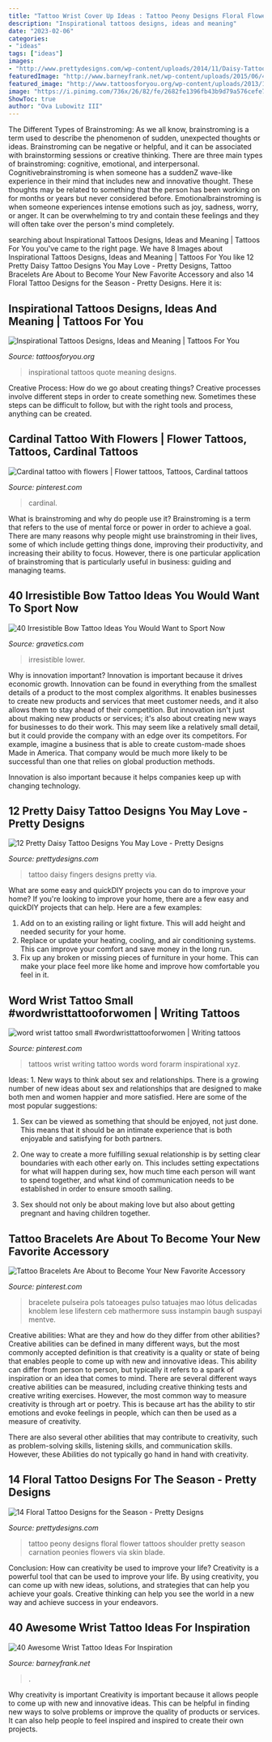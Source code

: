 ```yaml
---
title: "Tattoo Wrist Cover Up Ideas : Tattoo Peony Designs Floral Flower Tattoos Shoulder Pretty Season Carnation Peonies Flowers Via Skin Blade"
description: "Inspirational tattoos designs, ideas and meaning"
date: "2023-02-06"
categories:
- "ideas"
tags: ["ideas"]
images:
- "http://www.prettydesigns.com/wp-content/uploads/2014/11/Daisy-Tattoo-on-Fingers.jpg"
featuredImage: "http://www.barneyfrank.net/wp-content/uploads/2015/06/40-Awesome-Wrist-Tattoo-Ideas-For-Inspiration-4.jpg"
featured_image: "http://www.tattoosforyou.org/wp-content/uploads/2013/10/Inspirational-Quote-Tattoos.jpg"
image: "https://i.pinimg.com/736x/26/82/fe/2682fe1396fb43b9d79a576cefe72f3d.jpg"
ShowToc: true
author: "Ova Lubowitz III"
---
```



The Different Types of Brainstroming:
As we all know, brainstroming is a term used to describe the phenomenon of sudden, unexpected thoughts or ideas. Brainstroming can be negative or helpful, and it can be associated with brainstorming sessions or creative thinking. There are three main types of brainstroming: cognitive, emotional, and interpersonal. 
Cognitivebrainstroming is when someone has a suddenZ wave-like experience in their mind that includes new and innovative thought. These thoughts may be related to something that the person has been working on for months or years but never considered before. Emotionalbrainstroming is when someone experiences intense emotions such as joy, sadness, worry, or anger. It can be overwhelming to try and contain these feelings and they will often take over the person's mind completely.

	

		
searching about Inspirational Tattoos Designs, Ideas and Meaning | Tattoos For You you've came to the right page. We have 8 Images about Inspirational Tattoos Designs, Ideas and Meaning | Tattoos For You like 12 Pretty Daisy Tattoo Designs You May Love - Pretty Designs, Tattoo Bracelets Are About to Become Your New Favorite Accessory and also 14 Floral Tattoo Designs for the Season - Pretty Designs. Here it is:
		
    
## Inspirational Tattoos Designs, Ideas And Meaning | Tattoos For You

<img loading=lazy src="http://www.tattoosforyou.org/wp-content/uploads/2013/10/Inspirational-Quote-Tattoos.jpg" onerror="this.onerror=null;this.src='https://tse1.mm.bing.net/th?id=OIP.YAAlOzM4dhUZmS9yIZ-wHwHaLH&amp;pid=15.1';" alt="Inspirational Tattoos Designs, Ideas and Meaning | Tattoos For You">

_Source: tattoosforyou.org_

>inspirational tattoos quote meaning designs. 

	

Creative Process: How do we go about creating things?
Creative processes involve different steps in order to create something new. Sometimes these steps can be difficult to follow, but with the right tools and process, anything can be created.

    
## Cardinal Tattoo With Flowers | Flower Tattoos, Tattoos, Cardinal Tattoos

<img loading=lazy src="https://i.pinimg.com/736x/74/7c/f2/747cf24c84b58a99a208d9951f4104a3.jpg" onerror="this.onerror=null;this.src='https://tse2.mm.bing.net/th?id=OIP.0kiVkjk1oOlJRS4NrmLT2wHaJ3&amp;pid=15.1';" alt="Cardinal tattoo with flowers | Flower tattoos, Tattoos, Cardinal tattoos">

_Source: pinterest.com_

>cardinal. 

	

What is brainstroming and why do people use it?
Brainstroming is a term that refers to the use of mental force or power in order to achieve a goal. There are many reasons why people might use brainstroming in their lives, some of which include getting things done, improving their productivity, and increasing their ability to focus. However, there is one particular application of brainstroming that is particularly useful in business: guiding and managing teams.

    
## 40 Irresistible Bow Tattoo Ideas You Would Want To Sport Now

<img loading=lazy src="https://www.gravetics.com/wp-content/uploads/2017/05/tattoooftheday-tattoo-tattoolife-tattoolifemagazine-tattooartist-tattooartwork-tattooart.jpg" onerror="this.onerror=null;this.src='https://tse4.mm.bing.net/th?id=OIP.jkkHxjCUw6lDhBybyy6qvgHaJQ&amp;pid=15.1';" alt="40 Irresistible Bow Tattoo Ideas You Would Want to Sport Now">

_Source: gravetics.com_

>irresistible lower. 

	

Why is innovation important?
Innovation is important because it drives economic growth. Innovation can be found in everything from the smallest details of a product to the most complex algorithms. It enables businesses to create new products and services that meet customer needs, and it also allows them to stay ahead of their competition.
But innovation isn't just about making new products or services; it's also about creating new ways for businesses to do their work. This may seem like a relatively small detail, but it could provide the company with an edge over its competitors. For example, imagine a business that is able to create custom-made shoes Made in America. That company would be much more likely to be successful than one that relies on global production methods.

Innovation is also important because it helps companies keep up with changing technology.

    
## 12 Pretty Daisy Tattoo Designs You May Love - Pretty Designs

<img loading=lazy src="http://www.prettydesigns.com/wp-content/uploads/2014/11/Daisy-Tattoo-on-Fingers.jpg" onerror="this.onerror=null;this.src='https://tse3.mm.bing.net/th?id=OIP.7pVXvk8e4Z1Bss0BomNomQHaJ6&amp;pid=15.1';" alt="12 Pretty Daisy Tattoo Designs You May Love - Pretty Designs">

_Source: prettydesigns.com_

>tattoo daisy fingers designs pretty via. 

	

What are some easy and quickDIY projects you can do to improve your home?
If you're looking to improve your home, there are a few easy and quickDIY projects that can help. Here are a few examples: 
1. Add on to an existing railing or light fixture. This will add height and needed security for your home.
2. Replace or update your heating, cooling, and air conditioning systems. This can improve your comfort and save money in the long run.
3. Fix up any broken or missing pieces of furniture in your home. This can make your place feel more like home and improve how comfortable you feel in it.

    
## Word Wrist Tattoo Small #wordwristtattooforwomen | Writing Tattoos

<img loading=lazy src="https://i.pinimg.com/736x/26/82/fe/2682fe1396fb43b9d79a576cefe72f3d.jpg" onerror="this.onerror=null;this.src='https://tse1.mm.bing.net/th?id=OIP.EJRN4Wdm_j15gyORx_IUjwHaJ4&amp;pid=15.1';" alt="word wrist tattoo small #wordwristtattooforwomen | Writing tattoos">

_Source: pinterest.com_

>tattoos wrist writing tattoo words word forarm inspirational xyz. 

	

Ideas: 1. New ways to think about sex and relationships.
There is a growing number of new ideas about sex and relationships that are designed to make both men and women happier and more satisfied. Here are some of the most popular suggestions:
1. Sex can be viewed as something that should be enjoyed, not just done. This means that it should be an intimate experience that is both enjoyable and satisfying for both partners.

2. One way to create a more fulfilling sexual relationship is by setting clear boundaries with each other early on. This includes setting expectations for what will happen during sex, how much time each person will want to spend together, and what kind of communication needs to be established in order to ensure smooth sailing.

3. Sex should not only be about making love but also about getting pregnant and having children together.

    
## Tattoo Bracelets Are About To Become Your New Favorite Accessory

<img loading=lazy src="https://i.pinimg.com/736x/ac/df/3b/acdf3b9911ff07b347a1bec8e0b23f51.jpg" onerror="this.onerror=null;this.src='https://tse3.mm.bing.net/th?id=OIP.VKFzwvSLluW0XOSCovK6YgHaLH&amp;pid=15.1';" alt="Tattoo Bracelets Are About to Become Your New Favorite Accessory">

_Source: pinterest.com_

>bracelete pulseira pols tatoeages pulso tatuajes mao lótus delicadas knoblem lese lifestern ceb mathermore suss instampin baugh suspayi mentve. 

	

Creative abilities: What are they and how do they differ from other abilities?
Creative abilities can be defined in many different ways, but the most commonly accepted definition is that creativity is a quality or state of being that enables people to come up with new and innovative ideas. This ability can differ from person to person, but typically it refers to a spark of inspiration or an idea that comes to mind.
There are several different ways creative abilities can be measured, including creative thinking tests and creative writing exercises. However, the most common way to measure creativity is through art or poetry. This is because art has the ability to stir emotions and evoke feelings in people, which can then be used as a measure of creativity.

There are also several other abilities that may contribute to creativity, such as problem-solving skills, listening skills, and communication skills. However, these Abilities do not typically go hand in hand with creativity.

    
## 14 Floral Tattoo Designs For The Season - Pretty Designs

<img loading=lazy src="http://www.prettydesigns.com/wp-content/uploads/2014/09/Peony-Tattoo.jpg" onerror="this.onerror=null;this.src='https://tse3.mm.bing.net/th?id=OIP.4fC7r_rhyItCRHnOni83awHaKX&amp;pid=15.1';" alt="14 Floral Tattoo Designs for the Season - Pretty Designs">

_Source: prettydesigns.com_

>tattoo peony designs floral flower tattoos shoulder pretty season carnation peonies flowers via skin blade. 

	

Conclusion: How can creativity be used to improve your life?
Creativity is a powerful tool that can be used to improve your life. By using creativity, you can come up with new ideas, solutions, and strategies that can help you achieve your goals. Creative thinking can help you see the world in a new way and achieve success in your endeavors.

    
## 40 Awesome Wrist Tattoo Ideas For Inspiration

<img loading=lazy src="http://www.barneyfrank.net/wp-content/uploads/2015/06/40-Awesome-Wrist-Tattoo-Ideas-For-Inspiration-4.jpg" onerror="this.onerror=null;this.src='https://tse4.mm.bing.net/th?id=OIP.yIxD_lW-5HBTnGX_7t1gEAHaHc&amp;pid=15.1';" alt="40 Awesome Wrist Tattoo Ideas For Inspiration">

_Source: barneyfrank.net_

>. 

	

Why creativity is important
Creativity is important because it allows people to come up with new and innovative ideas. This can be helpful in finding new ways to solve problems or improve the quality of products or services. It can also help people to feel inspired and inspired to create their own projects.

